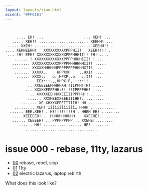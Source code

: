 ```yaml
---
layout: layouts/zine.html
accent: "#FF6161"
---
```


```ascii {aria-hidden="true"}


     .... EH! ...                  ... XEH! ...      
   ..... XEH!! ...................... XEEHH! ...     
 ..... XXEH! ......................... XEEHH!! .     
.... XEHHEEHH!   XXXXXXXXXXPPPHII!   XEEH!!!! .      
 ... !H! EEH! XXXXXXXXXXXXXPPPHHHII!! EH! ....       
    ...... ! XXXXXXXXXXXXXPPPPHHHHIII! ! ...         
   ........ XXXXXXXXXXXXPPPPPHHHHHHII!! .....        
   ........ XXXXXHHHHHHPPPPPPPPHHHHXII! ...          
    ....... XXXXX..    HPPXXP    .,HXI! ....         
     ...... XXXX::   o.,HPXP,.o   ::I!! ...          
         .... EEX:::.,,HHPX!P,.::::!! ....           
          .. XXEEEEEHHHHPXH!!IIPPH!!H! .....         
         ... XXXXXEEEEHH:!!:!!IPPPPHH! ....          
           .. XXXXXEEHHXXEEIIIPPPHH!! ......         
          ...... XXXHEEXXEEEIIIHH!..........         
       ....... XE XHXXXEEEIIIIIH! HH ..........      
    ......... XEH! IiiiiiiiiiiiI HHHH ...........    
  ...... EEE.XEH! . H!!!!!!!!!H . HHEH EH! ........  
   .... XEEEEEH! ...HHHHHHHHHHH .  XXEEHE!........   
   ...... XEEEEH! .. PPPPPPPPP .. XXEHE!........     
      ...... HH! ................. HE! .......       
         ................................            
```

# issue 000 - rebase, 11ty, lazarus

* [00](../rebase) rebase, rebel, slop 
* [01](../11ty) 11ty
* [02](../electric-lazarus) electric lazarus, laptop rebirth

What does this look like?
